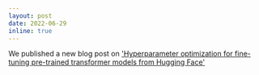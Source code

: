 ```yaml
---
layout: post
date: 2022-06-29
inline: true
---
```


We published a new blog post on ['Hyperparameter optimization for fine-tuning pre-trained transformer models from Hugging Face'](https://aws.amazon.com/blogs/machine-learning/hyperparameter-optimization-for-fine-tuning-pre-trained-transformer-models-from-hugging-face/)
